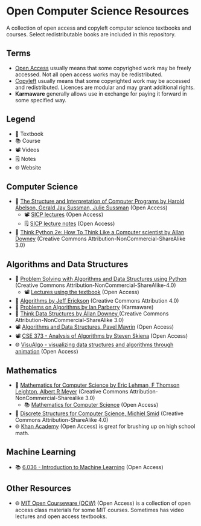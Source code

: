 # Open Computer Science Resources
A collection of open access and copyleft computer science textbooks and courses. Select redistributable books are included in this repository.

## Terms
* [Open Access](https://en.wikipedia.org/wiki/Open_access) usually means that some copyrighed work may be freely accessed. Not all open access works may be redistributed.
* [Copyleft](https://en.wikipedia.org/wiki/Copyleft) usually means that some copyrighted work may be accessed and redistributed. Licences are modular and may grant additional rights.
* **Karmaware** generally allows use in exchange for paying it forward in some specified way.

## Legend
* 📖 Textbook
* 📚 Course
* 📽️ Videos
* 🗒️ Notes
* 🌐 Website

## Computer Science
* 📖 [The Structure and Interpretation of Computer Programs by Harold Abelson, Gerald Jay Sussman, Julie Sussman](https://mitpress.mit.edu/sites/default/files/sicp/full-text/book/book.html) (Open Access)
  * 📽️ [SICP lectures](https://www.youtube.com/playlist?list=PL8FE88AA54363BC46Lecture) (Open Access)
  * 🗒️ [SICP lecture notes](https://ocw.mit.edu/courses/electrical-engineering-and-computer-science/6-001-structure-and-interpretation-of-computer-programs-spring-2005/lecture-notes/) (Open Access)
* 📖 [Think Python 2e: How To Think Like a Computer scientist by Allan Downey](https://greenteapress.com/wp/think-python-2e/) (Creative Commons Attribution-NonCommercial-ShareAlike 3.0) 

## Algorithms and Data Structures
* 📖 [Problem Solving with Algorithms and Data Structures using Python](https://runestone.academy/runestone/books/published/pythonds/index.html) (Creative Commons Attribution-NonCommercial-ShareAlike-4.0)
  * 📽️ [Lectures using the textbook](https://www.youtube.com/c/GerryJenkins/playlists?view=50&sort=dd&shelf_id=2) (Open Access)
* 📖 [Algorithms by Jeff Erickson](https://jeffe.cs.illinois.edu/teaching/algorithms/) (Creative Commons Attribution 4.0)
* 📖 [Problems on Algorithms by Ian Parberry](http://ianparberry.com/books/free/) (Karmaware)
* 📖 [Think Data Structures by Allan Downey ](https://greenteapress.com/wp/think-data-structures/) (Creative Commons Attribution-NonCommercial-ShareAlike 3.0)
* 📽️ [Algorithms and Data Structures, Pavel Mavrin]( https://www.youtube.com/playlist?list=PLrS21S1jm43igE57Ye_edwds_iL7ZOAG4) (Open Access)
* 📽️ [CSE 373 - Analysis of Algorithms by Steven Skiena](https://www.youtube.com/watch?v=22hwcnXIGgk&list=PLOtl7M3yp-DX6ic0HGT0PUX_wiNmkWkXx) (Open Access)
* 🌐 [VisuAlgo - visualizing data structures and algorithms through animation](https://visualgo.net/en) (Open Access)

## Mathematics
* 📖 [Mathematics for Computer Science by Eric Lehman, F Thomson Leighton, Albert R Meyer](https://web.archive.org/web/20210427080633/http://courses.csail.mit.edu/6.042/spring18/) (Creative Commons Attribution-NonCommercial-Sharealike 3.0)
  * 📚 [Mathematics for Computer Science](https://openlearninglibrary.mit.edu/courses/course-v1:OCW+6.042J+2T2019/course/) (Open Access)
* 📖 [Discrete Structures for Computer Science, Michiel Smid](https://cglab.ca/~michiel/DiscreteStructures/) (Creative Commons Attribution-ShareAlike 4.0)
* 🌐 [Khan Academy](https://www.khanacademy.org/) (Open Access) is great for brushing up on high school math.

## Machine Learning
* 📚 [6.036 - Introduction to Machine Learning](https://openlearninglibrary.mit.edu/courses/course-v1:MITx+6.036+1T2019/about) (Open Access)

## Other Resources
* 🌐 [MIT Open Courseware (OCW)](https://ocw.mit.edu/) (Open Access) is a collection of open access class materials for some MIT courses. Sometimes has video lectures and open access textbooks.